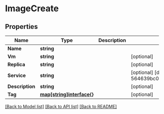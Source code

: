 # ImageCreate

## Properties

Name | Type | Description | Notes
------------ | ------------- | ------------- | -------------
**Name** | **string** |  | 
**Vm** | **string** |  | [optional] 
**Replica** | **string** |  | [optional] 
**Service** | **string** |  | [optional] [default to 564639bc052c084e2f2e3266]
**Description** | **string** |  | [optional] 
**Tag** | [**map[string]interface{}**](.md) |  | [optional] 

[[Back to Model list]](../README.md#documentation-for-models) [[Back to API list]](../README.md#documentation-for-api-endpoints) [[Back to README]](../README.md)


